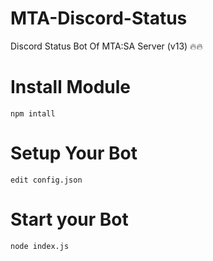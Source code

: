 # MTA-Discord-Status
Discord Status Bot Of MTA:SA Server (v13) 🔥🔥

# Install Module 
`npm intall`

# Setup Your Bot
`edit config.json`

# Start your Bot
`node index.js`
